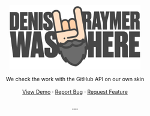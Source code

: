 <!-- PROJECT LOGO -->
<br />
<p align="center">
  <a href="https://denisraymer.github.io/staggering-search">
    <img src="https://raw.githubusercontent.com/denisraymer/staggering-search/3219d2e7ce954646ce282e76bf540d13746022b2/src/assets/images/logo.svg" alt="Logo" width="350">
  </a>

  <p align="center">
    We check the work with the GitHub API on our own skin
    <br />
    <br />
    <a href="https://denisraymer.github.io/staggering-search/">View Demo</a>
    ·
    <a href="https://github.com/denisraymer/staggering-search/issues">Report Bug</a>
    ·
    <a href="https://github.com/denisraymer/staggering-search/issues">Request Feature</a>
  </p>
</p>

<h3 align="center">...</h3>

